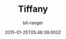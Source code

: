 ---
title: Tiffany
github: https://github.com/bit-ranger/blog
demo: https://bit-ranger.github.io/blog/
author: bit-ranger
ssg:
  - Jekyll
cms:
  - Markdown
date: 2015-01-25T05:46:39.000Z
description: 博客
draft: false
publish_date: '2015-01-25T05:46:39Z'
update_date: '2021-10-14T15:09:05Z'
github_star: 110
github_fork: 111
---